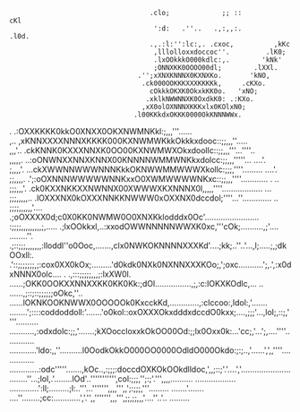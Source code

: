                                        .clo;             ;; ::           cKl                        
                                        ':d:   .''..   .,:,,:.         .l0d.                        
                                       .,.:l:'':lc:,. .cxoc,          ,kKc                          
                                        ,lllolloxxdoccoc''.         .lK0;                           
                                        .lxOOkkkO000kdlc:,.        'kNk'                            
                                        ;ONNXKK0OOOO00dl;        .lXXl.                             
                                    .'';xXNXKNNNX0KXNXKo.       'kNO,                               
                                     .ck000OOKKKXXXKKKKk,     .cKXo.                                
                                       cOkkkOKXK0OkxkKK0o.   'xNO;                                  
                                      .xklkNWWNNXK0OxdkK0: .:KXo.                                   
                                     ,xX0olOXNNNXKKKxlx0KOlxN0;                                     
                                   .l00KKkdxOKKK0000OkKNNNWWx.                                      
.                                .:OXXKKKK0kkO0XNXX0OKXNWMNKkl:;,,,'''......                        
,..                             ,xKNNXXXXNNNXKKKK000KXNWMWKkkOkkkxdooc::;;,,,''.....                
,,,'..                        .ckKNNK0KXXXNNXK0OO00KXNWMWXOkxdoollc::;;,,,'''...''''..              
,,,,,.                      ..:oONWNXXNNXKNNX00KNNNNWMMWNKkxdolcc:;;,,,'''''...  ....'.             
;,,,,'.                    ...ckXWWNNWWWNNNKkkOKNWWMMWWWXkollc:;;;,''''.........  ....'.            
;;,,,,.                  .';:oOXNNNWWWWWNNKxxO0XWMWWWWNKxc::;;,,,''''............  .  ..            
;;;,,,'.                 .ck0KXXNKKXXNWNNX00XWWWXKXNNNX0l,,,,,''''..................  ...           
;;;,,,,,..               .lOXXXNX0kOXXXNNKKNWWW0xOXXNX0dccdol;''''...''.............  ..            
;;;;,,,,,,'....         .;oOXXXX0d;c0X0KK0NWMW0O0XNXKklodddx0Oc'........................            
:;;;;,,,,,,,,,;,.....  .;lxOOkkxl,..:xxodOWWNNNNNWWXK0xc,'''cOk;..........,;'....  ........''.      
.;::;;;,,,,,,,:lloddl''o0Ooc,.......,clx0NWKOKNNNNXXXKd'....;kk;..''..'...,l;.....;,;dkOOxll:.      
 .'::;;;;;;;,;:cox0XX0kOx;.........'d0kdk0NXk0NXNNXXXKOo;,';oxc...........';,.',:x0dxNNNX0olc....  .
   .,:::;;;;;,,,;:lxXW0l.    ......;OKK0OOKXXNNXXKK0KK0Kk:;dOl................,;,:c:lOKXKOdlc,... ..
......,;::;::;;;;;;oOkc,''.. ......lOKNKOOKNWWX0OOOOOk0KxcckKd,.............,:clccoo:,ldol:,'.......
........';::::coddoddoll:'.......'o0kol::oxOXXXOkxdddxdccdO0kxx;....,;;;'...,lol;,::;,''''..........
...........,:odxdolc:;;,'.......;kXOoccloxxkOkOO00Od:;;lx0Oxx0k:...'cc;,'...';,....''''.............
............'ldo:,,''..........l0OodkOkkO000OO0000OdldO000Okdo:;:;..,'......',',,''''...............
.............:odc'''''.......,kOc..,:;;;:doccdOXKOkOOkdlldoc,',,;::;'.'....','......................
........''...;lol,.'........lOd'..''''''''''',col:;;;,'';:;'.''',,,,..........    ..................
.............':ll;.........;l:..'''...''''''',,,,''',,';:;;;,'''.........            .......'.......
....''........;cc:............','.'',,''''''',,,''',;;,;;,,,'....''..'..                  ......... 
